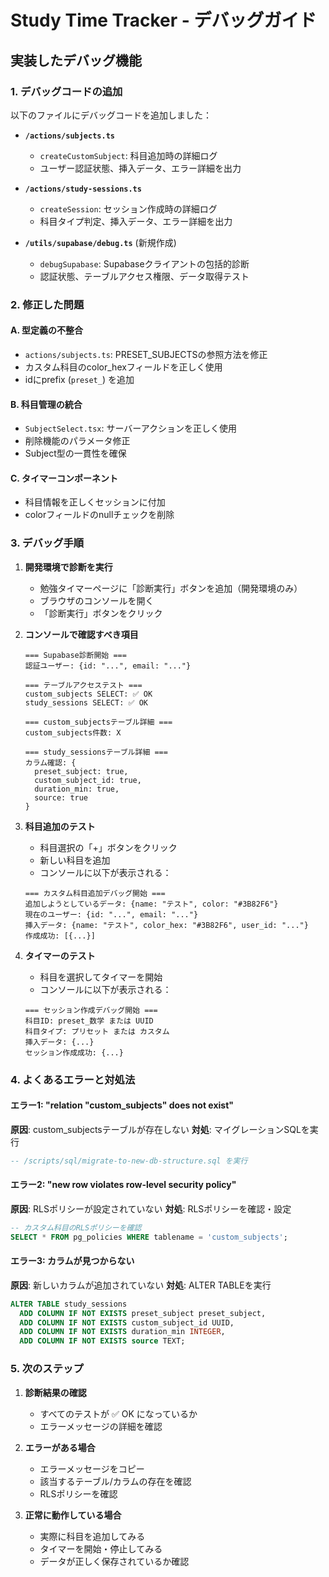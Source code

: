 # Study Time Tracker - デバッグガイド

## 実装したデバッグ機能

### 1. デバッグコードの追加
以下のファイルにデバッグコードを追加しました：

- **`/actions/subjects.ts`**
  - `createCustomSubject`: 科目追加時の詳細ログ
  - ユーザー認証状態、挿入データ、エラー詳細を出力

- **`/actions/study-sessions.ts`**
  - `createSession`: セッション作成時の詳細ログ
  - 科目タイプ判定、挿入データ、エラー詳細を出力

- **`/utils/supabase/debug.ts`** (新規作成)
  - `debugSupabase`: Supabaseクライアントの包括的診断
  - 認証状態、テーブルアクセス権限、データ取得テスト

### 2. 修正した問題

#### A. 型定義の不整合
- `actions/subjects.ts`: PRESET_SUBJECTSの参照方法を修正
- カスタム科目のcolor_hexフィールドを正しく使用
- idにprefix (`preset_`) を追加

#### B. 科目管理の統合
- `SubjectSelect.tsx`: サーバーアクションを正しく使用
- 削除機能のパラメータ修正
- Subject型の一貫性を確保

#### C. タイマーコンポーネント
- 科目情報を正しくセッションに付加
- colorフィールドのnullチェックを削除

### 3. デバッグ手順

1. **開発環境で診断を実行**
   - 勉強タイマーページに「診断実行」ボタンを追加（開発環境のみ）
   - ブラウザのコンソールを開く
   - 「診断実行」ボタンをクリック

2. **コンソールで確認すべき項目**
   ```
   === Supabase診断開始 ===
   認証ユーザー: {id: "...", email: "..."}
   
   === テーブルアクセステスト ===
   custom_subjects SELECT: ✅ OK
   study_sessions SELECT: ✅ OK
   
   === custom_subjectsテーブル詳細 ===
   custom_subjects件数: X
   
   === study_sessionsテーブル詳細 ===
   カラム確認: {
     preset_subject: true,
     custom_subject_id: true,
     duration_min: true,
     source: true
   }
   ```

3. **科目追加のテスト**
   - 科目選択の「+」ボタンをクリック
   - 新しい科目を追加
   - コンソールに以下が表示される：
   ```
   === カスタム科目追加デバッグ開始 ===
   追加しようとしているデータ: {name: "テスト", color: "#3B82F6"}
   現在のユーザー: {id: "...", email: "..."}
   挿入データ: {name: "テスト", color_hex: "#3B82F6", user_id: "..."}
   作成成功: [{...}]
   ```

4. **タイマーのテスト**
   - 科目を選択してタイマーを開始
   - コンソールに以下が表示される：
   ```
   === セッション作成デバッグ開始 ===
   科目ID: preset_数学 または UUID
   科目タイプ: プリセット または カスタム
   挿入データ: {...}
   セッション作成成功: {...}
   ```

### 4. よくあるエラーと対処法

#### エラー1: "relation \"custom_subjects\" does not exist"
**原因**: custom_subjectsテーブルが存在しない
**対処**: マイグレーションSQLを実行
```sql
-- /scripts/sql/migrate-to-new-db-structure.sql を実行
```

#### エラー2: "new row violates row-level security policy"
**原因**: RLSポリシーが設定されていない
**対処**: RLSポリシーを確認・設定
```sql
-- カスタム科目のRLSポリシーを確認
SELECT * FROM pg_policies WHERE tablename = 'custom_subjects';
```

#### エラー3: カラムが見つからない
**原因**: 新しいカラムが追加されていない
**対処**: ALTER TABLEを実行
```sql
ALTER TABLE study_sessions 
  ADD COLUMN IF NOT EXISTS preset_subject preset_subject,
  ADD COLUMN IF NOT EXISTS custom_subject_id UUID,
  ADD COLUMN IF NOT EXISTS duration_min INTEGER,
  ADD COLUMN IF NOT EXISTS source TEXT;
```

### 5. 次のステップ

1. **診断結果の確認**
   - すべてのテストが ✅ OK になっているか
   - エラーメッセージの詳細を確認

2. **エラーがある場合**
   - エラーメッセージをコピー
   - 該当するテーブル/カラムの存在を確認
   - RLSポリシーを確認

3. **正常に動作している場合**
   - 実際に科目を追加してみる
   - タイマーを開始・停止してみる
   - データが正しく保存されているか確認